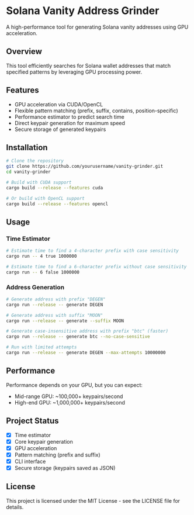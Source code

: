 # Solana Vanity Address Grinder

A high-performance tool for generating Solana vanity addresses using GPU acceleration.

## Overview

This tool efficiently searches for Solana wallet addresses that match specified patterns by leveraging GPU processing power.

## Features

- GPU acceleration via CUDA/OpenCL
- Flexible pattern matching (prefix, suffix, contains, position-specific)
- Performance estimator to predict search time
- Direct keypair generation for maximum speed
- Secure storage of generated keypairs

## Installation

```bash
# Clone the repository
git clone https://github.com/yourusername/vanity-grinder.git
cd vanity-grinder

# Build with CUDA support
cargo build --release --features cuda

# Or build with OpenCL support
cargo build --release --features opencl
```

## Usage

### Time Estimator

```bash
# Estimate time to find a 4-character prefix with case sensitivity
cargo run -- 4 true 1000000

# Estimate time to find a 6-character prefix without case sensitivity
cargo run -- 6 false 1000000
```

### Address Generation

```bash
# Generate address with prefix "DEGEN"
cargo run --release -- generate DEGEN

# Generate address with suffix "MOON"
cargo run --release -- generate --suffix MOON

# Generate case-insensitive address with prefix "btc" (faster)
cargo run --release -- generate btc --no-case-sensitive

# Run with limited attempts
cargo run --release -- generate DEGEN --max-attempts 10000000
```

## Performance

Performance depends on your GPU, but you can expect:

- Mid-range GPU: ~100,000+ keypairs/second
- High-end GPU: ~1,000,000+ keypairs/second

## Project Status

- [x] Time estimator
- [x] Core keypair generation
- [x] GPU acceleration
- [x] Pattern matching (prefix and suffix)
- [x] CLI interface
- [x] Secure storage (keypairs saved as JSON)

## License

This project is licensed under the MIT License - see the LICENSE file for details.